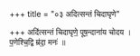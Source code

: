 +++
title = "०३ अदित्सन्तं चिदाघृणे"

+++
अदि॑त्सन्तं चिदाघृणे॒ पूष॒न्दाना॑य चोदय ।  
प॒णेश्चि॒द्वि म्र॑दा॒ मनः॑ ॥